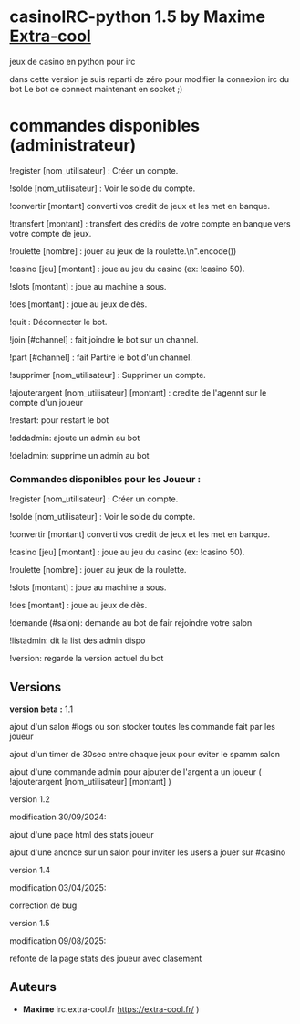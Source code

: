 # casinoIRC-python 1.5 by Maxime [Extra-cool](https://extra-cool.fr/) 
jeux de casino en python pour irc

dans cette version je suis reparti de zéro pour modifier la connexion irc du bot Le bot ce connect maintenant en socket ;)



# commandes disponibles (administrateur)

!register [nom_utilisateur] : Créer un compte.

!solde [nom_utilisateur] : Voir le solde du compte.

!convertir [montant] converti vos credit de jeux et les met en banque.

!transfert [montant] : transfert des crédits de votre compte en banque vers votre compte de jeux.

!roulette [nombre] : jouer au jeux de la roulette.\n".encode())

!casino [jeu] [montant] : joue au jeu du casino (ex: !casino 50).

!slots [montant] : joue au machine a sous.

!des [montant] : joue au jeux de dès.

!quit : Déconnecter le bot.

!join [#channel] : fait joindre le bot sur un channel.

!part [#channel] : fait Partire le bot d'un channel.

!supprimer [nom_utilisateur] : Supprimer un compte.

!ajouterargent [nom_utilisateur] [montant] : credite de l'agennt sur le compte d'un joueur

!restart: pour restart le bot

!addadmin: ajoute un admin au bot

!deladmin: supprime un admin au bot



### Commandes disponibles pour les Joueur :

!register [nom_utilisateur] : Créer un compte.

!solde [nom_utilisateur] : Voir le solde du compte.

!convertir [montant] converti vos credit de jeux et les met en banque.

!casino [jeu] [montant] : joue au jeu du casino (ex: !casino 50).

!roulette [nombre] : jouer au jeux de la roulette.

!slots [montant] : joue au machine a sous.

!des [montant] : joue au jeux de dès.

!demande (#salon): demande au bot de fair rejoindre votre salon

!listadmin: dit la list des admin dispo

!version: regarde la version actuel du bot



## Versions

**version beta :** 1.1

ajout d'un salon #logs ou son stocker toutes les commande fait par les joueur 

ajout d'un timer de 30sec entre chaque jeux pour eviter le spamm salon 

ajout d'une commande admin pour ajouter de l'argent a un joueur ( !ajouterargent [nom_utilisateur] [montant] )

version 1.2

modification 30/09/2024:
                                                        
ajout d'une page html des stats joueur
         
ajout d'une anonce sur un salon pour inviter les users a jouer sur #casino  


version 1.4

modification 03/04/2025:

                                                        
correction de bug




version 1.5

modification 09/08/2025:


refonte de la page stats des joueur avec clasement


## Auteurs
* **Maxime** irc.extra-cool.fr https://extra-cool.fr/ )
